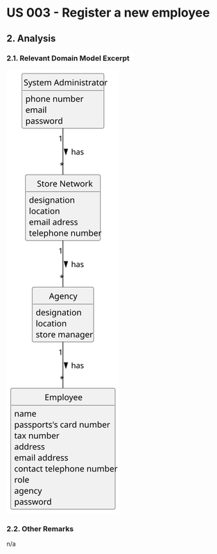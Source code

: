 # US 003 - Register a new employee 

## 2. Analysis

### 2.1. Relevant Domain Model Excerpt

![us003-domain-model-0.svg](svg/us003-domain-model.svg)

### 2.2. Other Remarks

n/a